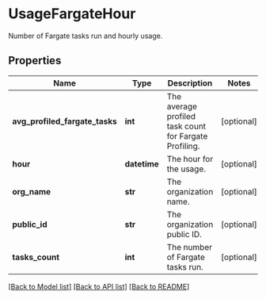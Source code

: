 # UsageFargateHour

Number of Fargate tasks run and hourly usage.

## Properties

| Name                           | Type         | Description                                            | Notes      |
| ------------------------------ | ------------ | ------------------------------------------------------ | ---------- |
| **avg_profiled_fargate_tasks** | **int**      | The average profiled task count for Fargate Profiling. | [optional] |
| **hour**                       | **datetime** | The hour for the usage.                                | [optional] |
| **org_name**                   | **str**      | The organization name.                                 | [optional] |
| **public_id**                  | **str**      | The organization public ID.                            | [optional] |
| **tasks_count**                | **int**      | The number of Fargate tasks run.                       | [optional] |

[[Back to Model list]](README.md#documentation-for-models) [[Back to API list]](README.md#documentation-for-api-endpoints) [[Back to README]](README.md)

